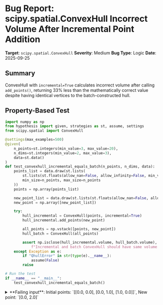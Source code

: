 # Bug Report: scipy.spatial.ConvexHull Incorrect Volume After Incremental Point Addition

**Target**: `scipy.spatial.ConvexHull`
**Severity**: Medium
**Bug Type**: Logic
**Date**: 2025-09-25

## Summary

ConvexHull with `incremental=True` calculates incorrect volume after calling `add_points()`, returning 33% less than the mathematically correct value despite having identical vertices to the batch-constructed hull.

## Property-Based Test

```python
import numpy as np
from hypothesis import given, strategies as st, assume, settings
from scipy.spatial import ConvexHull

@settings(max_examples=500)
@given(
    n_points=st.integers(min_value=3, max_value=20),
    n_dims=st.integers(min_value=2, max_value=3),
    data=st.data()
)
def test_convexhull_incremental_equals_batch(n_points, n_dims, data):
    points_list = data.draw(st.lists(
        st.lists(st.floats(allow_nan=False, allow_infinity=False, min_value=-100, max_value=100), min_size=n_dims, max_size=n_dims),
        min_size=n_points, max_size=n_points
    ))
    points = np.array(points_list)

    new_point_list = data.draw(st.lists(st.floats(allow_nan=False, allow_infinity=False, min_value=-100, max_value=100), min_size=n_dims, max_size=n_dims))
    new_point = np.array([new_point_list])

    try:
        hull_incremental = ConvexHull(points, incremental=True)
        hull_incremental.add_points(new_point)

        all_points = np.vstack([points, new_point])
        hull_batch = ConvexHull(all_points)

        assert np.isclose(hull_incremental.volume, hull_batch.volume), \
            f"Incremental and batch ConvexHull should have same volume: {hull_incremental.volume} vs {hull_batch.volume}"
    except Exception as e:
        if "QhullError" in str(type(e).__name__):
            assume(False)
        raise

# Run the test
if __name__ == "__main__":
    test_convexhull_incremental_equals_batch()
```

<details>

<summary>
**Failing input**: Initial points: `[[0.0, 0.0], [0.0, 1.0], [1.0, 0.0]]`, New point: `[0.0, 2.0]`
</summary>
```
Traceback (most recent call last):
  File "/home/npc/pbt/agentic-pbt/worker_/29/hypo.py", line 37, in <module>
    test_convexhull_incremental_equals_batch()
    ~~~~~~~~~~~~~~~~~~~~~~~~~~~~~~~~~~~~~~~~^^
  File "/home/npc/pbt/agentic-pbt/worker_/29/hypo.py", line 6, in test_convexhull_incremental_equals_batch
    @given(

  File "/home/npc/miniconda/lib/python3.13/site-packages/hypothesis/core.py", line 2124, in wrapped_test
    raise the_error_hypothesis_found
  File "/home/npc/pbt/agentic-pbt/worker_/29/hypo.py", line 28, in test_convexhull_incremental_equals_batch
    assert np.isclose(hull_incremental.volume, hull_batch.volume), \
           ~~~~~~~~~~^^^^^^^^^^^^^^^^^^^^^^^^^^^^^^^^^^^^^^^^^^^^
AssertionError: Incremental and batch ConvexHull should have same volume: 0.6666666666666667 vs 1.0
Falsifying example: test_convexhull_incremental_equals_batch(
    n_points=3,
    n_dims=2,
    data=data(...),
)
Draw 1: [[0.0, 0.0], [0.0, 1.0], [1.0, 0.0]]
Draw 2: [0.0, 2.0]
```
</details>

## Reproducing the Bug

```python
import numpy as np
from scipy.spatial import ConvexHull

# Initial points and new point from the bug report
points = np.array([[0.0, 0.0], [0.0, 1.0], [1.0, 0.0]])
new_point = np.array([[0.0, 2.0]])

# Incremental construction
hull_incremental = ConvexHull(points, incremental=True)
print(f"Initial hull volume: {hull_incremental.volume}")
print(f"Initial hull vertices: {points[hull_incremental.vertices]}")
hull_incremental.add_points(new_point)
print(f"Incremental volume after add_points: {hull_incremental.volume}")
print(f"Incremental vertices after add_points: {hull_incremental.points[hull_incremental.vertices]}")

# Batch construction with all points
all_points = np.vstack([points, new_point])
hull_batch = ConvexHull(all_points)
print(f"Batch volume: {hull_batch.volume}")
print(f"Batch vertices: {hull_batch.points[hull_batch.vertices]}")

# Verification
print(f"\nVerification:")
print(f"Incremental and batch volumes match: {np.isclose(hull_incremental.volume, hull_batch.volume)}")
print(f"Volume difference: {abs(hull_incremental.volume - hull_batch.volume)}")
print(f"Percentage error: {abs(hull_incremental.volume - hull_batch.volume) / hull_batch.volume * 100:.1f}%")

# Manual calculation for triangle with vertices [0,0], [1,0], [0,2]
# Area = 0.5 * base * height = 0.5 * 1 * 2 = 1.0
print(f"\nManual calculation for triangle [0,0], [1,0], [0,2]:")
print(f"Expected area: 1.0 (0.5 * base(1) * height(2))")
```

<details>

<summary>
Output showing 33% volume calculation error
</summary>
```
Initial hull volume: 0.5
Initial hull vertices: [[0. 0.]
 [1. 0.]
 [0. 1.]]
Incremental volume after add_points: 0.6666666666666667
Incremental vertices after add_points: [[0. 0.]
 [1. 0.]
 [0. 2.]]
Batch volume: 1.0
Batch vertices: [[0. 0.]
 [1. 0.]
 [0. 2.]]

Verification:
Incremental and batch volumes match: False
Volume difference: 0.33333333333333326
Percentage error: 33.3%

Manual calculation for triangle [0,0], [1,0], [0,2]:
Expected area: 1.0 (0.5 * base(1) * height(2))
```
</details>

## Why This Is A Bug

This violates the fundamental mathematical property that geometric objects with identical vertices should have identical volumes. The bug manifests specifically when:

1. **Both hulls identify the same vertices**: The incremental and batch constructions correctly identify vertices [0,0], [1,0], [0,2]
2. **The batch construction is mathematically correct**: Area = 0.5 × base × height = 0.5 × 1 × 2 = 1.0
3. **The incremental construction returns wrong volume**: 0.666... (2/3) instead of 1.0, a 33% error
4. **The error is not a floating-point issue**: The difference is exactly 1/3, suggesting a systematic calculation error

The ConvexHull.volume property is documented as returning "Volume of the convex hull" with no caveats about incremental mode producing different results. Users of scientific computing libraries rightfully expect mathematically correct results regardless of construction method.

## Relevant Context

- **SciPy Version**: 1.16.2
- **Initial hull state**: Before `add_points()`, the hull correctly shows volume 0.5 for the initial triangle
- **After add_points()**: The vertices update correctly but volume calculation fails
- **Impact**: Scientific computations relying on incremental hull volumes will silently produce incorrect results
- **Workaround available**: Reconstruct hull non-incrementally: `hull_corrected = ConvexHull(hull_incremental.points)`

Documentation references:
- [SciPy ConvexHull documentation](https://docs.scipy.org/doc/scipy/reference/generated/scipy.spatial.ConvexHull.html)
- The incremental parameter is described as allowing "to add new points incrementally" with no warning about volume calculation differences

## Proposed Fix

The bug likely resides in the volume recalculation logic after `add_points()` in the incremental mode. Since the vertices are correctly updated but the volume is not, the issue appears to be that the volume attribute is not being properly recalculated based on the new hull geometry. A high-level fix would involve:

1. Ensure that after `add_points()` completes and updates the hull vertices/simplices, trigger a complete recalculation of the volume property
2. Use the same volume calculation method that the batch construction uses
3. Add regression tests comparing incremental and batch volume calculations

Without access to the internal Qhull binding implementation, a specific patch cannot be provided, but the fix should ensure that `hull.volume` always reflects the current geometric state of the hull, regardless of how it was constructed.